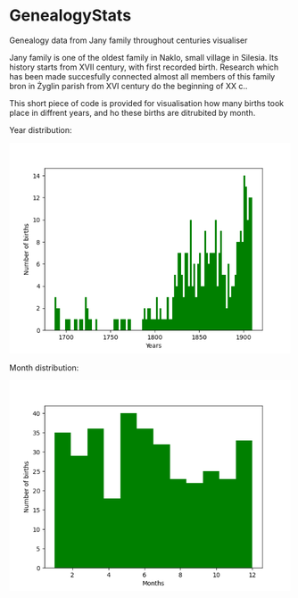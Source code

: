 # GenealogyStats
Genealogy data from Jany family throughout centuries visualiser

Jany family is one of the oldest family in Naklo, small village in Silesia. 
Its history starts from XVII century, with first recorded birth. Research which has been made succesfully connected almost 
all members of this family bron in Żyglin parish from XVI century do the beginning of XX c..

This short piece of code is provided for visualisation how many births took place in diffrent years, and ho these births are ditrubited by month.

Year distribution:

![](Years.png)

Month distribution:

![](Months.png)
